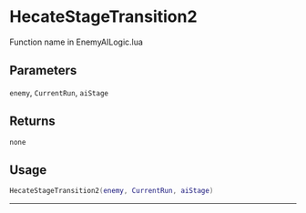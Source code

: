 # HecateStageTransition2
Function name in EnemyAILogic.lua
## Parameters
`enemy`, `CurrentRun`, `aiStage`
## Returns
`none`
## Usage
```lua
HecateStageTransition2(enemy, CurrentRun, aiStage)
```
---
